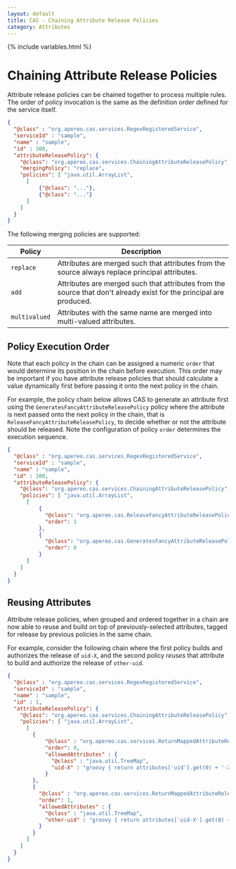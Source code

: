 ```yaml
---
layout: default
title: CAS - Chaining Attribute Release Policies
category: Attributes
---
```


{% include variables.html %}

# Chaining Attribute Release Policies

Attribute release policies can be chained together to process multiple rules.
The order of policy invocation is the same as the definition order defined for the service itself.

```json
{
  "@class" : "org.apereo.cas.services.RegexRegisteredService",
  "serviceId" : "sample",
  "name" : "sample",
  "id" : 300,
  "attributeReleasePolicy": {
    "@class": "org.apereo.cas.services.ChainingAttributeReleasePolicy",
    "mergingPolicy": "replace",
    "policies": [ "java.util.ArrayList",
      [
          {"@class": "..."},
          {"@class": "..."}
      ]
    ]
  }
}
```

The following merging policies are supported:

| Policy        | Description                                                                                                         |
|---------------|---------------------------------------------------------------------------------------------------------------------|
| `replace`     | Attributes are merged such that attributes from the source always replace principal attributes.                     |
| `add`         | Attributes are merged such that attributes from the source that don't already exist for the principal are produced. |
| `multivalued` | Attributes with the same name are merged into multi-valued attributes.                                              |

## Policy Execution Order

Note that each policy in the chain can be assigned a numeric `order` that would determine its position in the chain before execution. This
order may be important if you have attribute release policies that should calculate a value dynamically first before passing it onto
the next policy in the chain. 

For example, the policy chain below allows CAS to generate an attribute first using the `GeneratesFancyAttributeReleasePolicy` policy
where the attribute is next passed onto the next policy in the chain, that is `ReleaseFancyAttributeReleasePolicy`, to decide
whether or not the attribute should be released. Note the configuration of policy `order` determines the execution sequence.

```json
{
  "@class" : "org.apereo.cas.services.RegexRegisteredService",
  "serviceId" : "sample",
  "name" : "sample",
  "id" : 300,
  "attributeReleasePolicy": {
    "@class": "org.apereo.cas.services.ChainingAttributeReleasePolicy",
    "policies": [ "java.util.ArrayList",
      [
          {
            "@class": "org.apereo.cas.ReleaseFancyAttributeReleasePolicy",
            "order": 1
          },
          {
            "@class": "org.apereo.cas.GeneratesFancyAttributeReleasePolicy", 
            "order": 0
          }
      ]
    ]
  }
}
```
        
## Reusing Attributes

Attribute release policies, when grouped and ordered together in a 
chain are now able to reuse and build on top of previously-selected
attributes, tagged for release by previous policies in the same 
chain. 

For example, consider the following chain where the first policy builds and authorizes the release of `uid-X`,
and the second policy *reuses* that attribute to build and authorize the release of `other-uid`.

```json
{
  "@class" : "org.apereo.cas.services.RegexRegisteredService",
  "serviceId" : "sample",
  "name" : "sample",
  "id" : 1,
  "attributeReleasePolicy": {
    "@class": "org.apereo.cas.services.ChainingAttributeReleasePolicy",
    "policies": [ "java.util.ArrayList",
      [
        {
            "@class" : "org.apereo.cas.services.ReturnMappedAttributeReleasePolicy",
            "order": 0,
            "allowedAttributes" : {
              "@class" : "java.util.TreeMap",
              "uid-X" : "groovy { return attributes['uid'].get(0) + '-X' }"
            }
        },
        {
          "@class" : "org.apereo.cas.services.ReturnMappedAttributeReleasePolicy",
          "order": 1,
          "allowedAttributes" : {
            "@class" : "java.util.TreeMap",
            "other-uid" : "groovy { return attributes['uid-X'].get(0) + '-other' }"
          }
        }
      ]
    ]
  }
}
```
